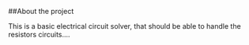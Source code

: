 ##About the project

This is a basic electrical circuit solver, that should be able to handle the resistors circuits....
